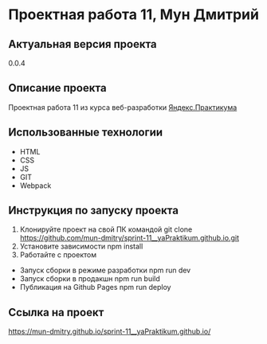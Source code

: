 # Проектная работа 11, Мун Дмитрий
## Актуальная версия проекта
0.0.4
## Описание проекта
Проектная работа 11 из курса веб-разработки [Яндекс.Практикума](https://praktikum.yandex.ru/)
## Использованные технологии
- HTML
- CSS
- JS
- GIT
- Webpack
## Инструкция по запуску проекта
1. Клонируйте проект на свой ПК командой
git clone https://github.com/mun-dmitry/sprint-11__yaPraktikum.github.io.git
2. Установите зависимости
npm install
3. Работайте с проектом
- Запуск сборки в режиме разработки
npm run dev
- Запуск сборки в продакшн
npm run build
- Публикация на Github Pages
npm run deploy
## Ссылка на проект
https://mun-dmitry.github.io/sprint-11__yaPraktikum.github.io/